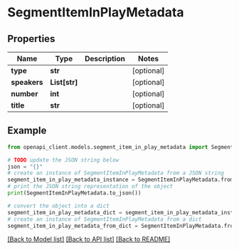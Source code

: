 # SegmentItemInPlayMetadata


## Properties

Name | Type | Description | Notes
------------ | ------------- | ------------- | -------------
**type** | **str** |  | [optional] 
**speakers** | **List[str]** |  | [optional] 
**number** | **int** |  | [optional] 
**title** | **str** |  | [optional] 

## Example

```python
from openapi_client.models.segment_item_in_play_metadata import SegmentItemInPlayMetadata

# TODO update the JSON string below
json = "{}"
# create an instance of SegmentItemInPlayMetadata from a JSON string
segment_item_in_play_metadata_instance = SegmentItemInPlayMetadata.from_json(json)
# print the JSON string representation of the object
print(SegmentItemInPlayMetadata.to_json())

# convert the object into a dict
segment_item_in_play_metadata_dict = segment_item_in_play_metadata_instance.to_dict()
# create an instance of SegmentItemInPlayMetadata from a dict
segment_item_in_play_metadata_from_dict = SegmentItemInPlayMetadata.from_dict(segment_item_in_play_metadata_dict)
```
[[Back to Model list]](../README.md#documentation-for-models) [[Back to API list]](../README.md#documentation-for-api-endpoints) [[Back to README]](../README.md)


